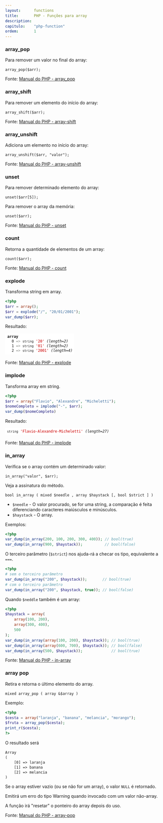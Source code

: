 ```yaml
---
layout:      functions
title:       PHP - Funções para array
description: 
capitulo:    "php-function"
ordem:       1
---
```


### array_pop

Para remover um valor no final do array:

    array_pop($arr);

Fonte: [Manual do PHP - array_pop](/php/refs/array_pop/)



### array_shift

Para remover um elemento do início do array:

    array_shift($arr);

Fonte: [Manual do PHP - array-shift](http://www.php.net/manual/pt_BR/function.array-shift.php "link-externo")


### array_unshift

Adiciona um elemento no início do array:

    array_unshift($arr, "valor");

Fonte: [Manual do PHP - array-unshift](http://www.php.net/manual/pt_BR/function.array-unshift.php "link-externo")



### unset

Para remover determinado elemento do array:

    unset($arr[5]);

Para remover o array da memória:

    unset($arr);

Fonte: [Manual do PHP - unset](http://www.php.net/manual/pt_BR/function.unset.php "link-externo")



### count

Retorna a quantidade de elementos de um array:

    count($arr);

Fonte: [Manual do PHP - count](http://www.php.net/manual/pt_BR/function.count.php "link-externo")


### explode

Transforma string em array.

```php
<?php
$arr = array();
$arr = explode("/", "20/01/2001");
var_dump($arr);
```

Resultado:

!["Imagem ilustrando o resulado da função explode()"](array06.png "Imagem ilustrando o resulado da função explode()")

Fonte: [Manual do PHP - explode](http://www.php.net/manual/pt_BR/function.explode.php "link-externo")



### implode

Tansforma array em string.


```php
<?php
$arr = array("Flavio", "Alexandre", "Micheletti");
$nomeCompleto = implode("-", $arr);
var_dump($nomeCompleto)
```

Resultado:

!["Imagem ilustrando o resulado da função implode()"](array07.png "Imagem ilustrando o resulado da função implode()")

Fonte: [Manual do PHP - implode](http://www.php.net/manual/pt_BR/function.implode.php "link-externo")



### in_array

Verifica se o array contém um determinado valor:

    in_array("valor", $arr);

Veja a assinatura do método.

    bool in_array ( mixed $needle , array $haystack [, bool $strict ] )

- `$needle`   - O valor procurado, se for uma string, a comparação é feita diferenciando caracteres maiúsculos e minúsculos.
- `$haystack` - O array.


Exemplos:

```php
<?php
var_dump(in_array(200, 100, 200, 300, 400)); // bool(true)
var_dump(in_array(900, $haystack));          // bool(false)
```

O terceiro parâmetro (`$strict`) nos ajuda-rá a checar os tipo, equivalente a `===`.

```php
<?php
# sem o terceiro parâmetro
var_dump(in_array("200", $haystack));       // bool(true)
# com o terceiro parâmetro
var_dump(in_array("200", $haystack, true)); // bool(false)
```

Quando `$neddle` também é um array:

```php
<?php
$haystack = array(
    array(100, 200),
    array(300, 400),
    500
);
var_dump(in_array(array(100, 200), $haystack)); // bool(true)
var_dump(in_array(array(600, 700), $haystack)); // bool(false)
var_dump(in_array(500, $haystack));             // bool(true)
```

Fonte: [Manual do PHP - in-array](http://www.php.net/manual/pt_BR/function.in-array.php "link-externo")




### array pop

Retira e retorna o último elemento do array.

    mixed array_pop ( array &$array )


Exemplo:

```php
<?php
$cesta = array("laranja", "banana", "melancia", "morango");
$fruta = array_pop($cesta);
print_r($cesta);
?>
```

O resultado será

    Array
    (
        [0] => laranja
        [1] => banana
        [2] => melancia
    )

Se o array estiver vazio (ou se não for um array), o valor `NULL` é retornado.

Emitirá um erro do tipo Warning quando invocado com um valor não-array.

A função irá "resetar" o ponteiro do array depois do uso.

Fonte: [Manual do PHP - array-pop](http://www.php.net/manual/pt_BR/function.array-pop.php "link-externo")

